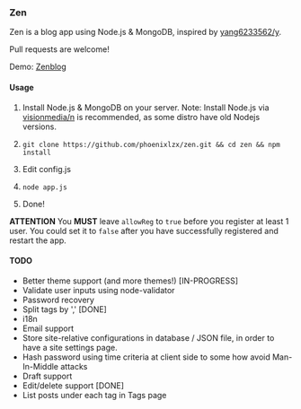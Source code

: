 ### Zen

Zen is a blog app using Node.js & MongoDB, inspired by [yang6233562/y](https://github.com/yang6233562/y).

Pull requests are welcome!

Demo: [Zenblog](http://zen.phoenixlzx.com:3000)

#### Usage

1. Install Node.js & MongoDB on your server. Note: Install Node.js via [visionmedia/n](https://github.com/visionmedia/n) is recommended, as some distro have old Nodejs versions.

2. `git clone https://github.com/phoenixlzx/zen.git && cd zen && npm install`

3. Edit config.js

4. `node app.js`

5. Done!

**ATTENTION** You **MUST** leave `allowReg` to `true` before you register at least 1 user. You could set it to `false` after you have successfully registered and restart the app.


#### TODO

- Better theme support (and more themes!) [IN-PROGRESS]
- Validate user inputs using node-validator
- Password recovery
- Split tags by ',' [DONE]
- i18n
- Email support
- Store site-relative configurations in database / JSON file, in order to have a site settings page.
- Hash password using time criteria at client side to some how avoid Man-In-Middle attacks
- Draft support
- Edit/delete support [DONE]
- List posts under each tag in Tags page
